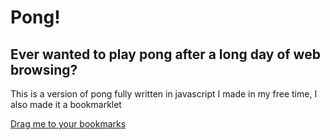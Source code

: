 # Pong!

## Ever wanted to play pong after a long day of web browsing? 

This is a version  of pong fully written in javascript I made in my free time, I also made it a bookmarklet

[Drag me to your bookmarks](javascript:(function()%7Bfunction%20makebox(name%2Ccolor%2Cwidth%2Cheight%2Cx%2Cy%2Czindex)%7B%0A%20%20%20%20let%20box%20%3D%20document.createElement(%22div%22)%3B%0A%20%20%20%20box.style.position%20%3D%20%22absolute%22%3B%0A%20%20%20%20box.style.width%20%3D%20width%20%2B%20%22px%22%0A%20%20%20%20box.style.height%20%3D%20height%20%2B%20%22px%22%3B%0A%20%20%20%20box.style.left%20%3D%20x%20%2B%20%22px%22%3B%0A%20%20%20%20box.style.top%20%3D%20y%20%2B%20%22px%22%3B%0A%20%20%20%20box.style.zIndex%20%3D%20zindex%3B%0A%20%20%20%20box.style.backgroundColor%20%3D%20color%3B%0A%20%20%20%20box.id%20%3D%20name%0A%20%20%20%20document.body.insertAdjacentElement(%22beforeend%22%2Cbox)%3B%0A%20%20%20%20return%20box%0A%7D%0A%0Afunction%20maketext(name%2Ccolor%2Ctext%2Csize%2Cx%2Cy%2Czindex)%7B%0A%20%20%20%20let%20box%20%3D%20document.createElement(%22h1%22)%3B%0A%20%20%20%20box.style.font%20%3D%20%60Fira%20Sans%60%3B%0A%20%20%20%20box.style.fontSize%20%3D%20%60%24%7Bsize%7Drem%60%0A%20%20%20%20box.style.position%20%3D%20%22absolute%22%3B%0A%20%20%20%20box.style.left%20%3D%20x%20%2B%20%22px%22%3B%0A%20%20%20%20box.style.top%20%3D%20y%20%2B%20%22px%22%3B%0A%20%20%20%20box.style.zIndex%20%3D%20zindex%3B%0A%20%20%20%20box.style.color%20%3D%20color%3B%0A%20%20%20%20box.id%20%3D%20name%3B%0A%20%20%20%20box.innerText%20%3D%20text%0A%20%20%20%20document.body.insertAdjacentElement(%22beforeend%22%2Cbox)%3B%0A%20%20%20%20return%20box%0A%7D%0Afunction%20makesphere(name%2Ccolor%2Cwidth%2Cheight%2Cx%2Cy%2Czindex)%7B%0A%20%20%20%20let%20box%20%3D%20document.createElement(%22div%22)%3B%0A%20%20%20%20box.style.position%20%3D%20%22absolute%22%3B%0A%20%20%20%20box.style.width%20%3D%20width%20%2B%20%22px%22%0A%20%20%20%20box.style.height%20%3D%20height%20%2B%20%22px%22%3B%0A%20%20%20%20box.style.left%20%3D%20x%20%2B%20%22px%22%3B%0A%20%20%20%20box.style.top%20%3D%20y%20%2B%20%22px%22%3B%0A%20%20%20%20box.style.zIndex%20%3D%20zindex%3B%0A%20%20%20%20box.style.backgroundColor%20%3D%20color%3B%0A%20%20%20%20box.style.borderRadius%20%3D%20width%20%2B%20%22px%22%3B%0A%20%20%20%20box.id%20%3D%20name%0A%20%20%20%20document.body.insertAdjacentElement(%22beforeend%22%2Cbox)%3B%0A%20%20%20%20return%20box%0A%7D%0Afunction%20relmove(obj%2Cx%2Cy)%20%7B%0A%20%20%20%20var%20left%20%3D%200%3B%0A%20%20%20%20var%20top%20%3D%200%3B%0A%20%20%20%20if%20(obj.style.left)%20%7B%0A%20%20%20%20%20%20%20%20left%20%3D%20parseFloat((obj.style.left).replace(%22px%22%2C%22%22))%0A%20%20%20%20%7D%20if%20(obj.style.top)%20%7B%0A%20%20%20%20%20%20%20%20top%20%3D%20parseFloat((obj.style.top).replace(%22px%22%2C%22%22))%0A%20%20%20%20%7D%0A%20%20%20%20obj.style.left%20%3D%20left%20%2B%20x%20%2B%20%22px%22%0A%20%20%20%20obj.style.top%20%3D%20top%20%2B%20y%20%2B%20%22px%22%0A%7D%0Afunction%20move(obj%2Cx%2Cy)%20%7B%0A%20%20%20%20obj.style.left%20%3D%20x%20%2B%20%22px%22%0A%20%20%20%20obj.style.top%20%3D%20y%20%2B%20%22px%22%0A%7D%0A%0Afunction%20parse(obj)%20%7B%0A%20%20%20%20return%20parseFloat((obj.replace(%22px%22%2C%22%22)))%0A%7D%0A%2F%2FGAME%20CODE%0A%0A%2F%2FFunctions%0Adocument.body.style.overflowY%20%3D%20%22hidden%22%3B%0Adocument.body.style.overflowX%20%3D%20%22hidden%22%3B%0Avar%20box%20%3D%20makesphere(%22pongball%22%2C%22Red%22%2C80%2C80%2C250%2C0%2C99999)%3B%0Avar%20color%20%3D%20%22White%22%3B%0Aif%20(document.body.style.backgroundColor%20%3D%3D%20%22White%22)%20%7B%0A%20%20%20%20color%20%3D%20%22Black%22%3B%0A%7D%0Avar%20handle1%20%3D%20makebox(%22ponghandle%22%2Ccolor%2C17%2C200%2C3%2C40%2C99999)%3B%0Avar%20scoreboard%20%3D%20maketext(%22scoreboard%22%2C%22White%22%2C%22Score%3A%200%22%2C1%2C100%2C0)%0Avar%20score%20%3D%200%3B%0Avar%20increment%20%3D%203%3B%0Avar%20sincrement%20%3D%200%3B%0Avar%20xbd%20%3D%20-1%20*%20increment%3B%0Avar%20ybd%20%3D%200%20*%20increment%3B%0Avar%20pheight%20%3D%20window.innerHeight%3B%0Avar%20boxxsize%20%3D%20window.innerWidth%20%20-%20parse(box.style.width)%3B%0Avar%20boxysize%20%3D%20pheight%20-%20parse(box.style.height)%3B%0Avar%20count%20%3D%200%3B%0Avar%20paddle%20%3D%200%3B%0Avar%20paused%20%3D%20false%3B%0Avar%20running%20%3D%20false%3B%0Avar%20speedupy%20%3D%200%3B%0Avar%20speedupx%20%3D%200%3B%0Avar%20downarrow%20%3D%20false%3B%0Avar%20uparrow%20%3D%20false%3B%0Ahandle1.style.borderRadius%20%3D%20%2230px%22%3B%0A%0AsetTimeout(()%20%3D%3E%20%7B%0A%20%20%20%20running%20%3D%20true%3B%0A%7D%2C%203000)%3B%0AsetInterval(()%20%3D%3E%20%7B%0A%20%20%20%20count%20%2B%3D%201%3B%0A%20%20%20%20var%20wow%20%3D%20false%3B%0A%20%20%20%20if%20(running%20%3D%3D%20true)%20%7B%0A%20%20%20%20if%20(parse(box.style.left)%20%3C%2020%20%26%26%20(Math.abs(parse(handle1.style.top)%2B%2020%20-%20parse(box.style.top))%20%3C%20140))%20%7B%0A%20%20%20%20%20%20%20%20score%20%2B%3D%201%3B%0A%20%20%20%20%20%20%20%20scoreboard.innerText%20%3D%20%22Score%3A%20%22%20%2B%20score%0A%20%20%20%20%20%20%20%20speedupx%20%2B%3D%200.03%3B%0A%20%20%20%20%20%20%20%20xbd%20%3D%201%20*%20increment%20%2B%20speedupx%3B%0A%20%20%20%20%7D%20else%20if%20(parse(box.style.left)%20%3C%20-10)%20%7B%0A%20%20%20%20%20%20%20%20scoreboard.innerText%20%3D%20%22Score%3A%200%22%0A%20%20%20%20%20%20%20%20running%20%3D%20false%3B%0A%20%20%20%20%20%20%20%20score%20%3D%200%3B%0A%20%20%20%20%20%20%20%20speedupx%20%3D%200%3B%0A%20%20%20%20%20%20%20%20speedupy%20%3D%200%3B%0A%20%20%20%20%20%20%20%20setTimeout(function()%20%7B%0A%20%20%20%20%20%20%20%20%20%20%20%20move(handle1%2C0%2C40)%3B%0A%20%20%20%20%20%20%20%20%20%20%20%20move(box%2C250%2C0)%3B%0A%20%20%20%20%20%20%20%20%20%20%20%20running%20%3D%20true%3B%0A%20%20%20%20%20%20%20%20%7D%2C1000)%0A%20%20%20%20%7D%20else%20if%20(parse(box.style.left)%20%3E%3D%20boxxsize)%20%7B%0A%20%20%20%20%20%20%20%20speedupx%20%2B%3D%200.03%3B%0A%20%20%20%20%20%20%20%20xbd%20%3D%20-1%20*%20increment%20%2B%20-speedupx%3B%0A%20%20%20%20%7D%0A%20%20%20%20if%20(parse(box.style.top)%20%3C%3D%200)%20%7B%0A%20%20%20%20%20%20%20%20%2F%2Fgo%20down%0A%20%20%20%20%20%20%20%20speedupy%20%2B%3D%200.04%3B%0A%20%20%20%20%20%20%20%20ybd%20%3D%200.1%20*%20increment%20%2B%20speedupy%3B%0A%20%20%20%20%7D%20else%20if%20(parse(box.style.top)%20%3E%3D%20boxysize)%20%7B%0A%20%20%20%20%20%20%20%20%2F%2Fgo%20up%0A%20%20%20%20%20%20%20%20speedupy%20%2B%3D%200.04%3B%0A%20%20%20%20%20%20%20%20ybd%20%3D%20-0.1%20*%20increment%20%2B%20-speedupy%3B%0A%20%20%20%20%7D%0A%20%20%20%20relmove(box%2Cxbd%2Cybd)%3B%0A%20%20%20%20if%20(pheight%20%3C%20(parse(handle1.style.top)%20%2B%20220)%20%26%26%20paddle%20%3D%3D%203)%20%7B%0A%20%20%20%20%7D%20else%20if%20(0%20%3E%20parse(handle1.style.top)%20%20%26%26%20paddle%20%3D%3D%20-3)%20%7B%0A%20%20%20%20%7D%20else%20%7B%0A%20%20%20%20%20%20%20%20relmove(handle1%2C0%2Cpaddle)%3B%0A%20%20%20%20%7D%0A%0A%7D%0A%7D%2C%201)%3B%0Awindow.addEventListener(%22keydown%22%2C%20(key)%20%3D%3E%20%7B%0A%20%20%20%20if%20(key.code%20%3D%3D%20%22ArrowDown%22)%20%7B%0A%20%20%20%20%20%20%20%20paddle%20%3D%203%3B%0A%20%20%20%20%20%20%20%20downarrow%20%3D%20true%3B%0A%20%20%20%20%7D%20else%20if%20(key.code%20%3D%3D%20%22ArrowUp%22)%20%7B%0A%20%20%20%20%20%20%20%20paddle%20%3D%20-3%3B%0A%20%20%20%20%20%20%20%20uparrow%20%3D%20true%3B%0A%20%20%20%20%7D%0A%7D)%0Awindow.addEventListener(%22keyup%22%2C%20(key)%20%3D%3E%20%7B%0A%20%20%20%20if%20(key.code%20%3D%3D%20%22ArrowDown%22)%20%7B%0A%20%20%20%20%20%20%20%20downarrow%20%3D%20false%3B%0A%20%20%20%20%7D%0A%20%20%20%20if%20(key.code%20%3D%3D%20%22ArrowUp%22)%20%7B%0A%20%20%20%20%20%20%20%20uparrow%20%3D%20false%3B%0A%20%20%20%20%7D%0A%20%20%20%20if%20(uparrow%20%3D%3D%20true%20%26%26%20downarrow%20%3D%3D%20false)%20%7B%0A%20%20%20%20%20%20%20%20paddle%20%3D%20-3%3B%0A%20%20%20%20%7D%20else%20if%20(uparrow%20%3D%3D%20false%20%26%26%20downarrow%20%3D%3D%20true)%20%7B%0A%20%20%20%20%20%20%20%20paddle%20%3D%203%0A%20%20%20%20%7D%20else%20if%20(uparrow%20%3D%3D%20false%20%26%26%20downarrow%20%3D%3D%20false)%20%7B%0A%20%20%20%20%20%20%20%20paddle%20%3D%200%3B%0A%20%20%20%20%7D%0A%7D)%7D)()%3B)